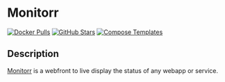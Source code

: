 # Monitorr

[![Docker Pulls](https://img.shields.io/docker/pulls/monitorr/monitorr?style=flat-square&color=607D8B&label=docker%20pulls&logo=docker)](https://hub.docker.com/r/monitorr/monitorr)
[![GitHub Stars](https://img.shields.io/github/stars/monitorr/monitorr?style=flat-square&color=607D8B&label=github%20stars&logo=github)](https://github.com/monitorr/monitorr)
[![Compose Templates](https://img.shields.io/static/v1?style=flat-square&color=607D8B&label=compose&message=templates)](https://github.com/GhostWriters/DockSTARTer/tree/master/compose/.apps/monitorr)

## Description

[Monitorr](https://github.com/monitorr/monitorr) is a webfront to live display the status of any webapp or service.
